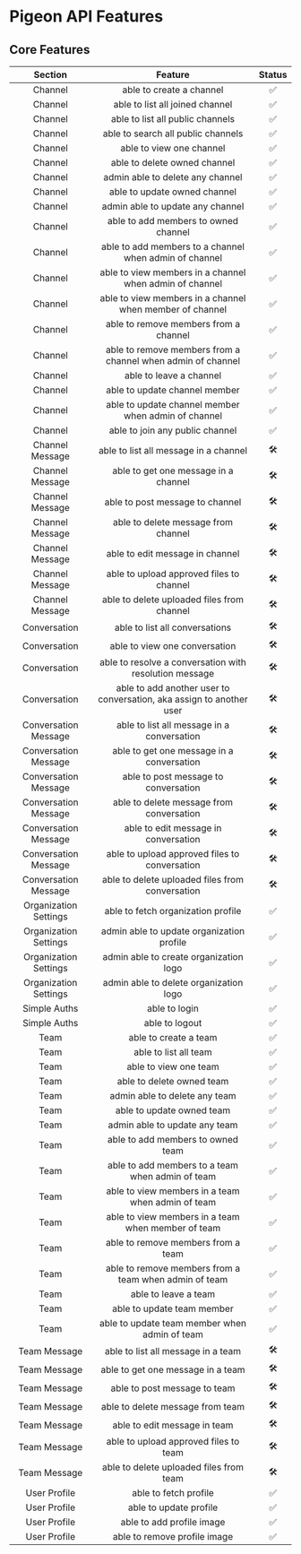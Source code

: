 # Pigeon API Features
## Core Features
| Section | Feature | Status |
| :---: | :---: | :---: |
| Channel | able to create a channel | ✅ |
| Channel | able to list all joined channel | ✅ |
| Channel | able to list all public channels | ✅ |
| Channel | able to search all public channels | ✅ |
| Channel | able to view one channel | ✅ |
| Channel | able to delete owned channel | ✅ |
| Channel | admin able to delete any channel | ✅ |
| Channel | able to update owned channel | ✅ |
| Channel | admin able to update any channel | ✅ |
| Channel | able to add members to owned channel | ✅ |
| Channel | able to add members to a channel when admin of channel | ✅ |
| Channel | able to view members in a channel when admin of channel | ✅ |
| Channel | able to view members in a channel when member of channel | ✅ |
| Channel | able to remove members from a channel | ✅ |
| Channel | able to remove members from a channel when admin of channel | ✅ |
| Channel | able to leave a channel | ✅ |
| Channel | able to update channel member | ✅ |
| Channel | able to update channel member when admin of channel | ✅ |
| Channel | able to join any public channel | ✅ |
| Channel Message | able to list all message in a channel | 🛠 |
| Channel Message | able to get one message in a channel | 🛠 |
| Channel Message | able to post message to channel | 🛠 |
| Channel Message | able to delete message from channel | 🛠 |
| Channel Message | able to edit message in channel | 🛠 |
| Channel Message | able to upload approved files to channel | 🛠 |
| Channel Message | able to delete uploaded files from channel | 🛠 |
| Conversation | able to list all conversations | 🛠 |
| Conversation | able to view one conversation | 🛠 |
| Conversation | able to resolve a conversation with resolution message | 🛠 |
| Conversation | able to add another user to conversation, aka assign to another user | 🛠 |
| Conversation Message | able to list all message in a conversation | 🛠 |
| Conversation Message | able to get one message in a conversation | 🛠 |
| Conversation Message | able to post message to conversation | 🛠 |
| Conversation Message | able to delete message from conversation | 🛠 |
| Conversation Message | able to edit message in conversation | 🛠 |
| Conversation Message | able to upload approved files to conversation | 🛠 |
| Conversation Message | able to delete uploaded files from conversation | 🛠 |
| Organization Settings | able to fetch organization profile | ✅ |
| Organization Settings | admin able to update organization profile | ✅ |
| Organization Settings | admin able to create organization logo | ✅ |
| Organization Settings | admin able to delete organization logo | ✅ |
| Simple Auths | able to login | ✅ |
| Simple Auths | able to logout | ✅ |
| Team | able to create a team | ✅ |
| Team | able to list all team | ✅ |
| Team | able to view one team | ✅ |
| Team | able to delete owned team | ✅ |
| Team | admin able to delete any team | ✅ |
| Team | able to update owned team | ✅ |
| Team | admin able to update any team | ✅ |
| Team | able to add members to owned team | ✅ |
| Team | able to add members to a team when admin of team | ✅ |
| Team | able to view members in a team when admin of team | ✅ |
| Team | able to view members in a team when member of team | ✅ |
| Team | able to remove members from a team | ✅ |
| Team | able to remove members from a team when admin of team | ✅ |
| Team | able to leave a team | ✅ |
| Team | able to update team member | ✅ |
| Team | able to update team member when admin of team | ✅ |
| Team Message | able to list all message in a team | 🛠 |
| Team Message | able to get one message in a team | 🛠 |
| Team Message | able to post message to team | 🛠 |
| Team Message | able to delete message from team | 🛠 |
| Team Message | able to edit message in team | 🛠 |
| Team Message | able to upload approved files to team | 🛠 |
| Team Message | able to delete uploaded files from team | 🛠 |
| User Profile | able to fetch profile | ✅ |
| User Profile | able to update profile | ✅ |
| User Profile | able to add profile image | ✅ |
| User Profile | able to remove profile image | ✅ |
